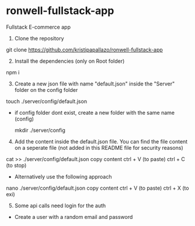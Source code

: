 # ronwell-fullstack-app

Fullstack E-commerce app

1. Clone the repository

git clone https://github.com/kristipapallazo/ronwell-fullstack-app

2. Install the dependencies (only on Root folder)

npm i

3. Create a new json file with name "default.json" inside the "Server" folder on the config folder

touch ./server/config/default.json

- if config folder dont exist, create a new folder with the same name (config)

  mkdir ./server/config

4. Add the content inside the default.json file. You can find the file content on a seperate file (not added in this README file for security reasons)

cat >> ./server/config/default.json
copy content
ctrl + V (to paste)
ctrl + C (to stop)

- Alternatively use the following approach

nano ./server/config/default.json
copy content
ctrl + V (to paste)
ctrl + X (to exi)

5. Some api calls need login for the auth

- Create a user with a random email and password
